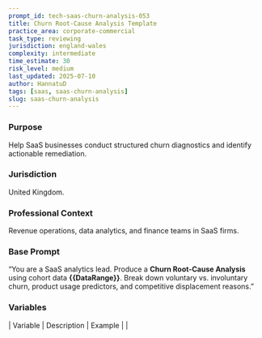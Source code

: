 ```yaml
---
prompt_id: tech-saas-churn-analysis-053
title: Churn Root-Cause Analysis Template
practice_area: corporate-commercial
task_type: reviewing
jurisdiction: england-wales
complexity: intermediate
time_estimate: 30
risk_level: medium
last_updated: 2025-07-10
author: HannatuD
tags: [saas, saas-churn-analysis]
slug: saas-churn-analysis
---
```


### Purpose  
Help SaaS businesses conduct structured churn diagnostics and identify actionable remediation.

### Jurisdiction  
United Kingdom.

### Professional Context  
Revenue operations, data analytics, and finance teams in SaaS firms.

### Base Prompt  
“You are a SaaS analytics lead. Produce a **Churn Root-Cause Analysis** using cohort data **\{\{DataRange\}\}**. Break down voluntary vs. involuntary churn, product usage predictors, and competitive displacement reasons.”

### Variables  
| Variable | Description | Example |
|
